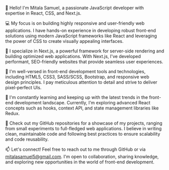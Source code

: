 👋 Hello! I'm Mitala Samuel, a passionate JavaScript developer with expertise in React, CSS, and Next.js.

💻 My focus is on building highly responsive and user-friendly web applications. I have hands-on experience in developing robust front-end solutions using modern JavaScript frameworks like React and leveraging the power of CSS to create visually appealing interfaces.

🚀 I specialize in Next.js, a powerful framework for server-side rendering and building optimized web applications. With Next.js, I've developed performant, SEO-friendly websites that provide seamless user experiences.

🔧 I'm well-versed in front-end development tools and technologies, including HTML5, CSS3, SASS/SCSS, Bootstrap, and responsive web design principles. I pay meticulous attention to detail and strive to deliver pixel-perfect UIs.

🌱 I'm constantly learning and keeping up with the latest trends in the front-end development landscape. Currently, I'm exploring advanced React concepts such as hooks, context API, and state management libraries like Redux.

💼 Check out my GitHub repositories for a showcase of my projects, ranging from small experiments to full-fledged web applications. I believe in writing clean, maintainable code and following best practices to ensure scalability and code reusability.

📫 Let's connect! Feel free to reach out to me through GitHub or via mitalasamuel5@gmail.com. I'm open to collaboration, sharing knowledge, and exploring new opportunities in the world of front-end development.

